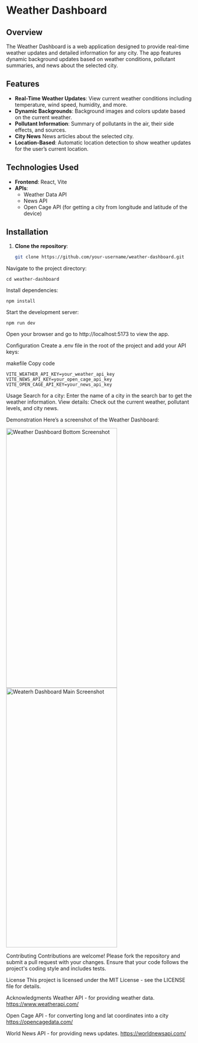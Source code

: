 # Weather Dashboard

## Overview

The Weather Dashboard is a web application designed to provide real-time weather updates and detailed information for any city. The app features dynamic background updates based on weather conditions, pollutant summaries, and news about the selected city.

## Features

- **Real-Time Weather Updates**: View current weather conditions including temperature, wind speed, humidity, and more.
- **Dynamic Backgrounds**: Background images and colors update based on the current weather.
- **Pollutant Information**: Summary of pollutants in the air, their side effects, and sources.
- **City News** News articles about the selected city.
- **Location-Based**: Automatic location detection to show weather updates for the user’s current location.

## Technologies Used

- **Frontend**: React, Vite
- **APIs**: 
  - Weather Data API
  - News API 
  - Open Cage API (for getting a city from longitude and latitude of the device)

## Installation

1. **Clone the repository**:
   ```bash
   git clone https://github.com/your-username/weather-dashboard.git
   ```
Navigate to the project directory:


```
cd weather-dashboard
```
Install dependencies:


```
npm install
```
Start the development server:


```
npm run dev
```
Open your browser and go to http://localhost:5173 to view the app.

Configuration
Create a .env file in the root of the project and add your API keys:

makefile
Copy code
```
VITE_WEATHER_API_KEY=your_weather_api_key
VITE_NEWS_API_KEY=your_open_cage_api_key
VITE_OPEN_CAGE_API_KEY=your_news_api_key
```
Usage
Search for a city: Enter the name of a city in the search bar to get the weather information.
View details: Check out the current weather, pollutant levels, and city news.

Demonstration
Here’s a screenshot of the Weather Dashboard:


<img src="https://github.com/user-attachments/assets/90f64c6c-e936-4fa2-a333-fff51bf10aca" width="300" height="700" alt="Weather Dashboard Bottom Screenshot"/>

<img src="https://github.com/user-attachments/assets/85ca4bbc-ab5a-4977-a355-6a9813c6fb4f" width="300" height="700" alt="Weaterh Dashboard Main Screenshot"/>


Contributing
Contributions are welcome! Please fork the repository and submit a pull request with your changes. Ensure that your code follows the project's coding style and includes tests.

License
This project is licensed under the MIT License - see the LICENSE file for details.

Acknowledgments
Weather API - for providing weather data. https://www.weatherapi.com/

Open Cage API - for converting long and lat coordinates into a city   https://opencagedata.com/

World News API - for providing news updates. https://worldnewsapi.com/
